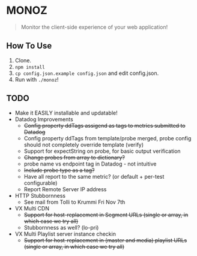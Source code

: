 # MONOZ
> Monitor the client-side experience of your web application!

## How To Use

1. Clone.
2. `npm install`
3. `cp config.json.example config.json` and edit config.json.
4. Run with `./monoz`!

## TODO

* Make it EASILY installable and updatable!
* Datadog Improvements
  - ~~Config property ddTags assigend as tags to metrics submitted to Datadog~~
  - Config property ddTags from template/probe merged, probe config should not completely override template (verify)
  - Support for expectString on probe, for basic output verification
  - ~~Change probes from array to dictionary?~~
  - probe name vs endpoint tag in Datadog - not intuitive
  - ~~Include probe type as a tag?~~
  - Have all report to the same metric? (or default + per-test configurable)
  - Report Remote Server IP address
* HTTP Stubbornness
  - See mail from Tolli to Krummi Fri Nov 7th
* VX Multi CDN
  - ~~Support for host-replacement in Segment URLs (single or array, in which case we try all)~~
  - Stubbornness as well? (lo-pri)
* VX Multi Playlist server instance checkin
  - ~~Support for host-replacement in (master and media) playlist URLs (single or array, in which case we try all)~~
